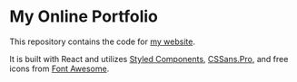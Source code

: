 # My Online Portfolio
This repository contains the code for [my website](https://leighannfriedel.com). 

It is built with React and utilizes [Styled Components](https://styled-components.com/), [CSSans.Pro](https://github.com/ZeroSpree/CSSans.Pro), and free icons from [Font Awesome](https://fontawesome.com/).
